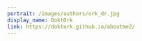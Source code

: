 ```yaml
---
portrait: /images/authors/ork_dr.jpg
display_name: DoktOrk
link: https://doktork.github.io/aboutme2/
---
```

